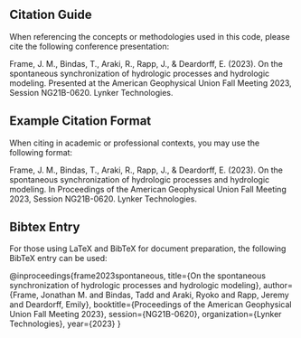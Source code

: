 ## Citation Guide

When referencing the concepts or methodologies used in this code, please cite the following conference presentation:

Frame, J. M., Bindas, T., Araki, R., Rapp, J., & Deardorff, E. (2023). On the spontaneous synchronization of hydrologic processes and hydrologic modeling. Presented at the American Geophysical Union Fall Meeting 2023, Session NG21B-0620. Lynker Technologies.

## Example Citation Format

When citing in academic or professional contexts, you may use the following format:

Frame, J. M., Bindas, T., Araki, R., Rapp, J., & Deardorff, E. (2023). On the spontaneous synchronization of hydrologic processes and hydrologic modeling. In Proceedings of the American Geophysical Union Fall Meeting 2023, Session NG21B-0620. Lynker Technologies.

## Bibtex Entry

For those using LaTeX and BibTeX for document preparation, the following BibTeX entry can be used:

@inproceedings{frame2023spontaneous,
  title={On the spontaneous synchronization of hydrologic processes and hydrologic modeling},
  author={Frame, Jonathan M. and Bindas, Tadd and Araki, Ryoko and Rapp, Jeremy and Deardorff, Emily},
  booktitle={Proceedings of the American Geophysical Union Fall Meeting 2023},
  session={NG21B-0620},
  organization={Lynker Technologies},
  year={2023}
}
